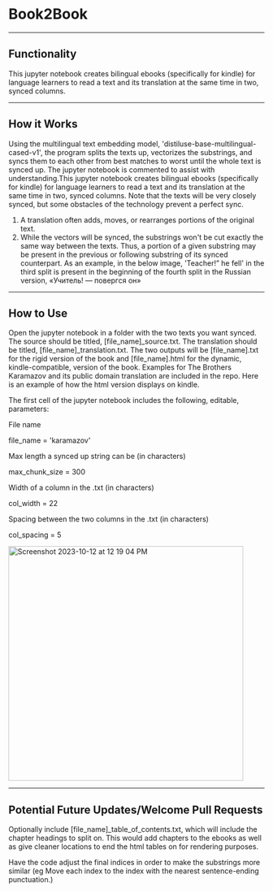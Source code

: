 # Book2Book
-------
Functionality
-------

This jupyter notebook creates bilingual ebooks (specifically for kindle) for language learners to read a text and its translation at the same time in two, synced columns.

-------
How it Works
-------
Using the multilingual text embedding model, 'distiluse-base-multilingual-cased-v1', the program splits the texts up, vectorizes the substrings, and syncs them to each other from best matches to worst until the whole text is synced up. The jupyter notebook is commented to assist with understanding.This jupyter notebook creates bilingual ebooks (specifically for kindle) for language learners to read a text and its translation at the same time in two, synced columns. Note that the texts will be very closely synced, but some obstacles of the technology prevent a perfect sync. 

1. A translation often adds, moves, or rearranges portions of the original text.
2. While the vectors will be synced, the substrings won't be cut exactly the same way between the texts. Thus, a portion of a given substring may be present in the previous or following substring of its synced counterpart. As an example, in the below image, 'Teacher!” he fell' in the third split is present in the beginning of the fourth split in the Russian version, «Учитель! — повергся он»

-------
How to Use
-------
Open the jupyter notebook in a folder with the two texts you want synced. The source should be titled, [file_name]_source.txt. The translation should be titled, [file_name]_translation.txt. The two outputs will be [file_name].txt for the rigid version of the book and [file_name].html for the dynamic, kindle-compatible, version of the book. Examples for The Brothers Karamazov and its public domain translation are included in the repo. Here is an example of how the html version displays on kindle.

The first cell of the jupyter notebook includes the following, editable, parameters:

File name

file_name = 'karamazov'

Max length a synced up string can be (in characters)

max_chunk_size = 300

Width of a column in the .txt (in characters)

col_width = 22

Spacing between the two columns in the .txt (in characters)

col_spacing = 5

<img width="462" alt="Screenshot 2023-10-12 at 12 19 04 PM" src="https://github.com/brickellis/Book2Book/assets/7196734/8c4a0e13-d23a-4d69-bd82-2038a04b91ba">



-------
Potential Future Updates/Welcome Pull Requests
-------
Optionally include [file_name]_table_of_contents.txt, which will include the chapter headings to split on. This would add chapters to the ebooks as well as give cleaner locations to end the html tables on for rendering purposes.

Have the code adjust the final indices in order to make the substrings more similar (eg Move each index to the index with the nearest sentence-ending punctuation.)
